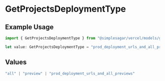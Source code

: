 # GetProjectsDeploymentType

## Example Usage

```typescript
import { GetProjectsDeploymentType } from "@simplesagar/vercel/models/getprojectsop.js";

let value: GetProjectsDeploymentType = "prod_deployment_urls_and_all_previews";
```

## Values

```typescript
"all" | "preview" | "prod_deployment_urls_and_all_previews"
```